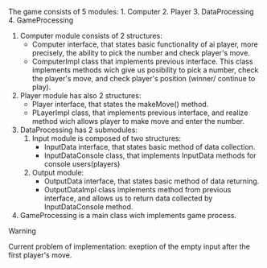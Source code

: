 The game consists of 5 modules:
    1. Computer
    2. Player
    3. DataProcessing
    4. GameProcessing

1. Computer module consists of 2 structures:
    * Computer interface, that states basic functionality of ai player, more precisely, the ability to pick the number and check player's move.
    * ComputerImpl class that implements previous interface. This class implements methods wich give us posibility to pick a number, check the player's move, and check player's position (winner/ continue to play).
2. Player module has also 2 structures:
    * Player interface, that states the makeMove() method.
    * PLayerImpl class, that implements previous interface, and realize method wich allows player to make move and enter the number.
3. DataProcessing has 2 submodules:
    1. Input module is composed of two structures:
        * InputData interface, that states basic method of data collection.
        * InputDataConsole class, that implements InputData methods for console users(players)
    2. Output module:
        * OutputData interface, that states basic method of data returning.
        * OutputDataImpl class implements method from previous interface, and allows us to return data collected by InputDataConsole method.
4. GameProcessing is a main class wich implements game process.

>[!WARNING]
>Current problem of implementation: exeption of the empty input after the first player's move.